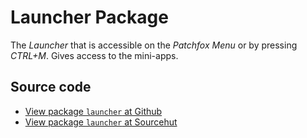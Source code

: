 # Launcher Package

The _Launcher_ that is accessible on the _Patchfox Menu_ or by pressing _CTRL+M_. Gives access to the mini-apps.

## Source code
* [View package `launcher` at Github](https://github.com/soapdog/patchfox/blob/master/src/packages/launcher) 
* [View package `launcher` at Sourcehut](https://git.sr.ht/~soapdog/patchfox/tree/master/item/src/packages/launcher)
